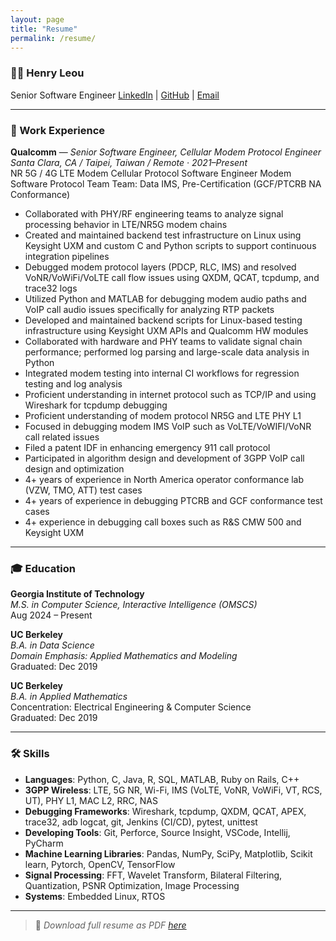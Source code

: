 ```yaml
---
layout: page
title: "Resume"
permalink: /resume/
---
```


### 🧑‍💻 Henry Leou  
Senior Software Engineer
[LinkedIn](https://linkedin.com/in/henryleou) | [GitHub](https://github.com/henryleou) | [Email](henryleou@berkeley.edu)

---

### 💼 Work Experience
**Qualcomm** — *Senior Software Engineer, Cellular Modem Protocol Engineer*  
*Santa Clara, CA / Taipei, Taiwan / Remote · 2021–Present*  
NR 5G / 4G LTE Modem Cellular Protocol Software Engineer
Modem Software Protocol Team
Team: Data IMS, Pre-Certification (GCF/PTCRB NA Conformance)
- Collaborated with PHY/RF engineering teams to analyze signal processing behavior in LTE/NR5G modem chains
- Created and maintained backend test infrastructure on Linux using Keysight UXM and custom C and Python scripts to support continuous integration pipelines
- Debugged modem protocol layers (PDCP, RLC, IMS) and resolved VoNR/VoWiFi/VoLTE call flow issues using QXDM, QCAT, tcpdump, and trace32 logs
- Utilized Python and MATLAB for debugging modem audio paths and VoIP call audio issues specifically for analyzing RTP packets
- Developed and maintained backend scripts for Linux-based testing infrastructure using Keysight UXM APIs and Qualcomm HW modules
- Collaborated with hardware and PHY teams to validate signal chain performance; performed log parsing and large-scale data analysis in Python
- Integrated modem testing into internal CI workflows for regression testing and log analysis
- Proficient understanding in internet protocol such as TCP/IP and using Wireshark for tcpdump debugging
- Proficient understanding of modem protocol NR5G and LTE PHY L1
- Focused in debugging modem IMS VoIP such as VoLTE/VoWIFI/VoNR call related issues
- Filed a patent IDF in enhancing emergency 911 call protocol
- Participated in algorithm design and development of 3GPP VoIP call design and optimization
- 4+ years of experience in North America operator conformance lab (VZW, TMO, ATT) test cases
- 4+ years of experience in debugging PTCRB and GCF conformance test cases
- 4+ experience in debugging call boxes such as R&S CMW 500 and Keysight UXM


---

### 🎓 Education
**Georgia Institute of Technology**  
*M.S. in Computer Science, Interactive Intelligence (OMSCS)*  
Aug 2024 – Present

**UC Berkeley**  
*B.A. in Data Science*  
*Domain Emphasis: Applied Mathematics and Modeling*  
Graduated: Dec 2019

**UC Berkeley**  
*B.A. in Applied Mathematics*  
Concentration: Electrical Engineering & Computer Science  
Graduated: Dec 2019

---

### 🛠️ Skills
- **Languages**: Python, C, Java, R, SQL, MATLAB, Ruby on Rails, C++
- **3GPP Wireless**: LTE, 5G NR, Wi-Fi, IMS (VoLTE, VoNR, VoWiFi, VT, RCS, UT), PHY L1, MAC L2, RRC, NAS
- **Debugging Frameworks**: Wireshark, tcpdump, QXDM, QCAT, APEX, trace32, adb logcat, git, Jenkins (CI/CD), pytest, unittest
- **Developing Tools**: Git, Perforce, Source Insight, VSCode, Intellij, PyCharm 
- **Machine Learning Libraries**: Pandas, NumPy, SciPy, Matplotlib, Scikit learn, Pytorch, OpenCV, TensorFlow
- **Signal Processing**: FFT, Wavelet Transform, Bilateral Filtering, Quantization, PSNR Optimization, Image Processing
- **Systems**: Embedded Linux, RTOS 

---

> 📄 *Download full resume as PDF [here](assets/henryleou_resume_2025_v2.pdf)*  
